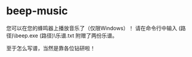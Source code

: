 # beep-music
您可以在您的蜂鸣器上播放音乐了（仅限Windows）！
请在命令行中输入 (路径)\beep.exe (路径)\乐谱.txt
附赠了两份乐谱。

至于怎么写谱，当然是靠各位钻研啦！
